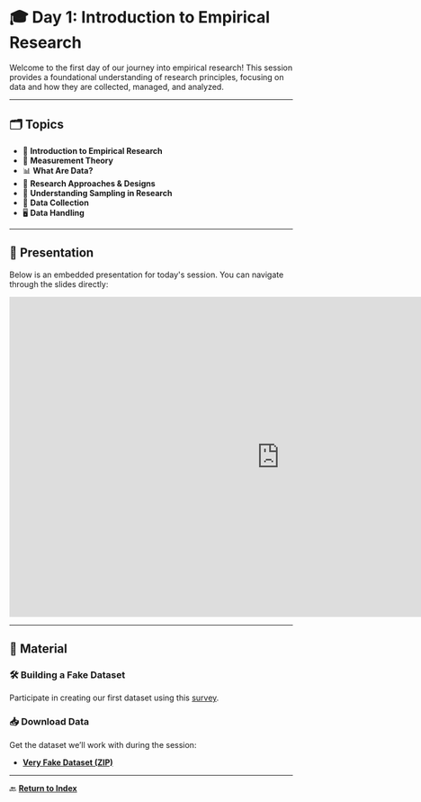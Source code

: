 # 🎓 **Day 1: Introduction to Empirical Research**  

Welcome to the first day of our journey into empirical research! This session provides a foundational understanding of research principles, focusing on data and how they are collected, managed, and analyzed.  

---

## 🗂️ **Topics**

- 📘 **Introduction to Empirical Research**  
- 📏 **Measurement Theory**  
- 📊 **What Are Data?**  
- 🧪 **Research Approaches & Designs**  
- 🎯 **Understanding Sampling in Research**  
- 📝 **Data Collection**  
- 🖥️ **Data Handling**  

---

## 🎥 **Presentation**  

Below is an embedded presentation for today's session. You can navigate through the slides directly:  

<iframe src="https://docs.google.com/presentation/d/e/2PACX-1vTAEFlh1ucX2cMXdTbo3DRgnl5J-n_Sk1lcrxGPlFuqNHKdWJgr-zSUNbh6z6PfHcHyUH_DD5LDowbW/embed?start=false&loop=false&delayms=3000" frameborder="0" width="960" height="569" allowfullscreen="true" mozallowfullscreen="true" webkitallowfullscreen="true"></iframe>

---

## 📂 **Material**

### **🛠️ Building a Fake Dataset**  
Participate in creating our first dataset using this [survey](https://docs.google.com/forms/d/12aSC4SUceUJVp_U3qDE6WvE5QS8t-1VSVugg-u-kErM/prefill).  

### **📥 Download Data**  
Get the dataset we’ll work with during the session:  
- **[Very Fake Dataset (ZIP)](dataset/VeryFakeData.zip)**  

---

🔙 **[Return to Index](index.md)**
